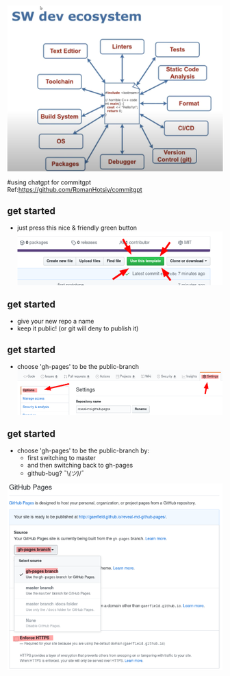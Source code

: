<!--s-->
![](https://raw.githubusercontent.com/jiaqiwang969/figure-back/main/202212082110705.png)
<!--s-->


#using chatgpt for commitgpt
Ref:https://github.com/RomanHotsiy/commitgpt



<!--s-->
## get started

* just press this nice & friendly green button
![nice & friendly green button](img/1_pressButton.png)

<!--s-->
## get started

* give your new repo a name
* keep it public! (or git will deny to publish it)

<!--s-->
## get started

* choose 'gh-pages' to be the public-branch
![settings](img/2_settings.png)

<!--s-->
## get started

* choose 'gh-pages' to be the public-branch by:
  * first switching to master
  * and then switching back to gh-pages
  * github-bug? ¯\\_(ツ)_/¯

<!--s-->
![settings](img/3_selectBranch.png)
